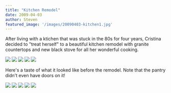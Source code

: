 ```yaml
---
title: "Kitchen Remodel"
date: 2009-04-03
author: Steven
featured_image: '/images/20090403-kitchen1.jpg'
---
```


After living with a ktichen that was stuck in the 80s for four years, Cristina decided to "treat herself" to a beautiful kitchen remodel with granite countertops and new black stove for all her wonderful cooking.

<div class="gallery" data-columns="1">
	<img src="/images/20090403-kitchen1.jpg">
	<img src="/images/20090403-kitchen2.jpg">
	<img src="/images/20090403-kitchen3.jpg">
	<img src="/images/20090403-sink.jpg">
	<img src="/images/20090403-pantry.jpg">
</div>

Here's a taste of what it looked like before the remodel. Note that the pantry didn't even have doors on it!

<div class="gallery" data-columns="1">
	<img src="/images/20090403-pantryb4.jpg">
	<img src="/images/20090403-kitchen3b4.jpg">
	<img src="/images/20090403-kitchen2b4.jpg">
	<img src="/images/20090403-kitchen1b4.jpg">
	<img src="/images/20090403-sinkb4.jpg">
</div>
